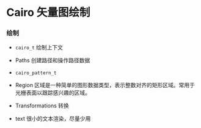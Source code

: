 # Cairo 矢量图绘制

### 绘制

- `cairo_t` 绘制上下文

- Paths 创建路径和操作路径数据

- `cairo_pattern_t` 

- Region 区域是一种简单的图形数据类型，表示整数对齐的矩形区域。常用于光栅表面以跟踪感兴趣的区域。

- Transformations 转换

- text 很小的文本渲染，尽量少用
